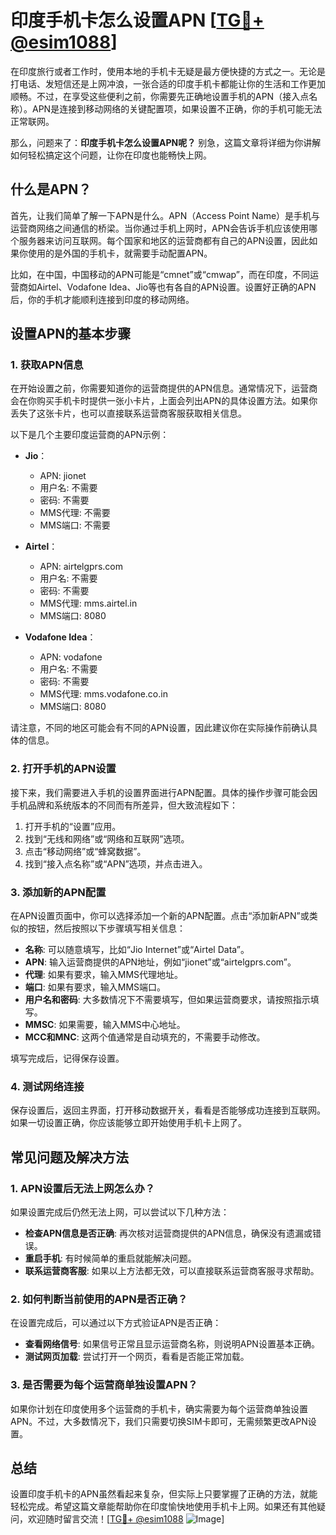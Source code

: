 # 印度手机卡怎么设置APN [[TG💪+ @esim1088](https://t.me/s/esim1088)]

在印度旅行或者工作时，使用本地的手机卡无疑是最方便快捷的方式之一。无论是打电话、发短信还是上网冲浪，一张合适的印度手机卡都能让你的生活和工作更加顺畅。不过，在享受这些便利之前，你需要先正确地设置手机的APN（接入点名称）。APN是连接到移动网络的关键配置项，如果设置不正确，你的手机可能无法正常联网。

那么，问题来了：**印度手机卡怎么设置APN呢？** 别急，这篇文章将详细为你讲解如何轻松搞定这个问题，让你在印度也能畅快上网。

## 什么是APN？

首先，让我们简单了解一下APN是什么。APN（Access Point Name）是手机与运营商网络之间通信的桥梁。当你通过手机上网时，APN会告诉手机应该使用哪个服务器来访问互联网。每个国家和地区的运营商都有自己的APN设置，因此如果你使用的是外国的手机卡，就需要手动配置APN。

比如，在中国，中国移动的APN可能是“cmnet”或“cmwap”，而在印度，不同运营商如Airtel、Vodafone Idea、Jio等也有各自的APN设置。设置好正确的APN后，你的手机才能顺利连接到印度的移动网络。

## 设置APN的基本步骤

### 1. 获取APN信息

在开始设置之前，你需要知道你的运营商提供的APN信息。通常情况下，运营商会在你购买手机卡时提供一张小卡片，上面会列出APN的具体设置方法。如果你丢失了这张卡片，也可以直接联系运营商客服获取相关信息。

以下是几个主要印度运营商的APN示例：

- **Jio**：
  - APN: jionet
  - 用户名: 不需要
  - 密码: 不需要
  - MMS代理: 不需要
  - MMS端口: 不需要

- **Airtel**：
  - APN: airtelgprs.com
  - 用户名: 不需要
  - 密码: 不需要
  - MMS代理: mms.airtel.in
  - MMS端口: 8080

- **Vodafone Idea**：
  - APN: vodafone
  - 用户名: 不需要
  - 密码: 不需要
  - MMS代理: mms.vodafone.co.in
  - MMS端口: 8080

请注意，不同的地区可能会有不同的APN设置，因此建议你在实际操作前确认具体的信息。

### 2. 打开手机的APN设置

接下来，我们需要进入手机的设置界面进行APN配置。具体的操作步骤可能会因手机品牌和系统版本的不同而有所差异，但大致流程如下：

1. 打开手机的“设置”应用。
2. 找到“无线和网络”或“网络和互联网”选项。
3. 点击“移动网络”或“蜂窝数据”。
4. 找到“接入点名称”或“APN”选项，并点击进入。

### 3. 添加新的APN配置

在APN设置页面中，你可以选择添加一个新的APN配置。点击“添加新APN”或类似的按钮，然后按照以下步骤填写相关信息：

- **名称**: 可以随意填写，比如“Jio Internet”或“Airtel Data”。
- **APN**: 输入运营商提供的APN地址，例如“jionet”或“airtelgprs.com”。
- **代理**: 如果有要求，输入MMS代理地址。
- **端口**: 如果有要求，输入MMS端口。
- **用户名和密码**: 大多数情况下不需要填写，但如果运营商要求，请按照指示填写。
- **MMSC**: 如果需要，输入MMS中心地址。
- **MCC和MNC**: 这两个值通常是自动填充的，不需要手动修改。

填写完成后，记得保存设置。

### 4. 测试网络连接

保存设置后，返回主界面，打开移动数据开关，看看是否能够成功连接到互联网。如果一切设置正确，你应该能够立即开始使用手机卡上网了。

## 常见问题及解决方法

### 1. APN设置后无法上网怎么办？

如果设置完成后仍然无法上网，可以尝试以下几种方法：

- **检查APN信息是否正确**: 再次核对运营商提供的APN信息，确保没有遗漏或错误。
- **重启手机**: 有时候简单的重启就能解决问题。
- **联系运营商客服**: 如果以上方法都无效，可以直接联系运营商客服寻求帮助。

### 2. 如何判断当前使用的APN是否正确？

在设置完成后，可以通过以下方式验证APN是否正确：

- **查看网络信号**: 如果信号正常且显示运营商名称，则说明APN设置基本正确。
- **测试网页加载**: 尝试打开一个网页，看看是否能正常加载。

### 3. 是否需要为每个运营商单独设置APN？

如果你计划在印度使用多个运营商的手机卡，确实需要为每个运营商单独设置APN。不过，大多数情况下，我们只需要切换SIM卡即可，无需频繁更改APN设置。

## 总结

设置印度手机卡的APN虽然看起来复杂，但实际上只要掌握了正确的方法，就能轻松完成。希望这篇文章能帮助你在印度愉快地使用手机卡上网。如果还有其他疑问，欢迎随时留言交流！[[TG💪+ @esim1088](https://t.me/s/esim1088) ![Image](https://i.postimg.cc/4NQfJmqS/Snipaste-2025-05-13-00-14-12.png)]